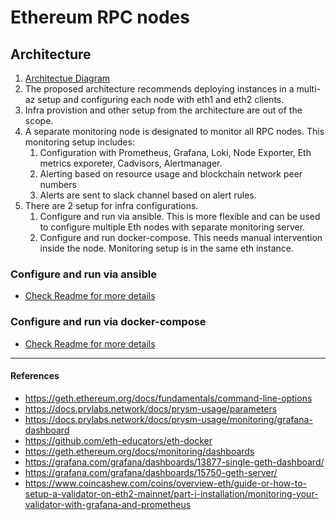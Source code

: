 # Ethereum RPC nodes

## Architecture

1. [Architectue Diagram](https://github.com/royki/ethereum-node/blob/master/Eth-RPC.png)
2. The proposed architecture recommends deploying instances in a multi-az setup and configuring each node with eth1 and eth2 clients.
3. Infra provistion and other setup from the architecture are out of the scope.
4. A separate monitoring node is designated to monitor all RPC nodes. This monitoring setup includes:
   1. Configuration with Prometheus, Grafana, Loki, Node Exporter, Eth metrics exporeter, Cadvisors, Alertmanager.
   2. Alerting based on resource usage and blockchain network peer numbers
   3. Alerts are sent to slack channel based on alert rules.
5. There are 2 setup for infra configurations.
    1. Configure and run via ansible. This is more flexible and can be used to configure multiple Eth nodes with separate monitoring server.
    2. Configure and run docker-compose. This needs manual intervention inside the node. Monitoring setup is in the same eth instance.

### Configure and run via ansible

- [Check Readme for more details](<https://github.com/royki/ethereum-node/blob/master/infra/ansible/README.md>)

### Configure and run via docker-compose

- [Check Readme for more details](<https://github.com/royki/ethereum-node/blob/master/infra/docker-setup/README.md>)

---

#### References

- <https://geth.ethereum.org/docs/fundamentals/command-line-options>
- <https://docs.prylabs.network/docs/prysm-usage/parameters>
- <https://docs.prylabs.network/docs/prysm-usage/monitoring/grafana-dashboard>
- <https://github.com/eth-educators/eth-docker>
- <https://geth.ethereum.org/docs/monitoring/dashboards>
- <https://grafana.com/grafana/dashboards/13877-single-geth-dashboard/>
- <https://grafana.com/grafana/dashboards/15750-geth-server/>
- <https://www.coincashew.com/coins/overview-eth/guide-or-how-to-setup-a-validator-on-eth2-mainnet/part-i-installation/monitoring-your-validator-with-grafana-and-prometheus>
